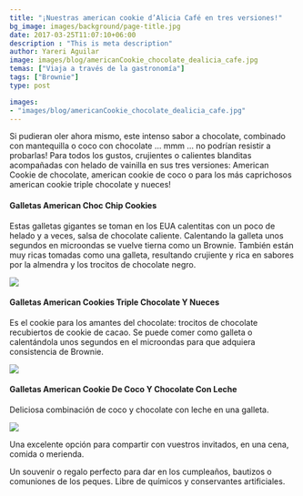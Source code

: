 ```yaml
---
title: "¡Nuestras american cookie d’Alicia Café en tres versiones!"
bg_image: images/background/page-title.jpg
date: 2017-03-25T11:07:10+06:00
description : "This is meta description"
author: Yareri Aguilar
image: images/blog/americanCookie_chocolate_dealicia_cafe.jpg
temas: ["Viaja a través de la gastronomía"]
tags: ["Brownie"]
type: post

images:
- "images/blog/americanCookie_chocolate_dealicia_cafe.jpg"
---
```

Si pudieran oler ahora mismo, este intenso sabor a chocolate, combinado con mantequilla o coco con chocolate … mmm … no podrían resistir a probarlas! Para todos los gustos, crujientes o calientes blanditas acompañadas con helado de vainilla en sus tres versiones: American Cookie de chocolate, american cookie de coco o para los más caprichosos american cookie triple chocolate y nueces!

#### Galletas American Choc Chip Cookies
Estas galletas gigantes se toman en los EUA calentitas con un poco de helado y a veces, salsa de chocolate caliente. Calentando la galleta unos segundos en microondas se vuelve tierna como un Brownie. También están muy ricas tomadas como una galleta, resultando crujiente y rica en sabores por la almendra y los trocitos de chocolate negro.

![](/images/galletas-american-cookie.jpg)

#### Galletas American Cookies Triple Chocolate Y Nueces
Es el cookie para los amantes del chocolate: trocitos de chocolate recubiertos de cookie de cacao. Se puede comer como galleta o calentándola unos segundos en el microondas para que adquiera consistencia de Brownie.

![](/images/galletas-american-cookie-triple-chocolate-nueces.jpg)

#### Galletas American Cookie De Coco Y Chocolate Con Leche
Deliciosa combinación de coco y chocolate con leche en una galleta.

![](/images/galletas-american-cookie-coco-chocolate.jpg)



Una excelente opción para compartir con vuestros invitados, en una cena, comida o merienda.

Un souvenir o regalo perfecto para dar en los cumpleaños, bautizos o comuniones de los peques. Libre de químicos  y conservantes artificiales.
